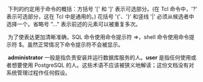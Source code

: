 ​	下列的约定用于命令的概括：方括号 '[' 和 ']' 表示可选部分。(在 Tcl 命令中，'?' 表示可选部分，这在 Tcl 中是通用的。) 花括号 '{'、'}' 和竖线 '|' 必须从候选者中选择一个。省略号 "..." 表示前述的元素可以被重复多次。

​	为了使表达更加清晰准确，SQL 命令使用命令提示符 =>，shell 命令使用命令提示符 $。虽然正常情况下命令提示符不会被显示。

​	**administrator** 一般是指负责安装并运行数据库服务的人。**user** 是指任何使用或者想要使用 PostgreSQL 的人。这些术语不应该被狭义地解读；这份文档没有对系统管理过程作任何假设。

